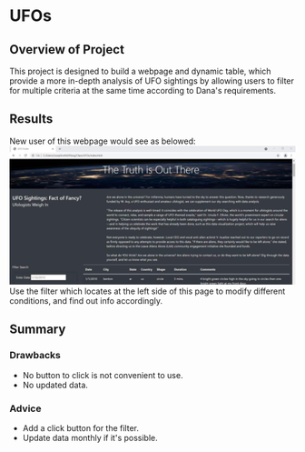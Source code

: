 # UFOs
## Overview of Project
This project is designed to build a webpage and dynamic table, which provide a more in-depth analysis of UFO sightings by allowing users to filter for multiple criteria at the same time according to Dana's requirements.
## Results
New user of this webpage would see as belowed:
![webpage](https://github.com/JosephineYang228/UFOs/blob/c2e941589456a12f6fc22697a2e66ecceaad5bfe/webpage.jpg)
Use the filter which locates at the left side of this page to modify different conditions, and find out info accordingly.
## Summary
### Drawbacks
 - No button to click is not convenient to use.
 - No updated data.
### Advice
 - Add a click button for the filter.
 - Update data monthly if it's possible.
